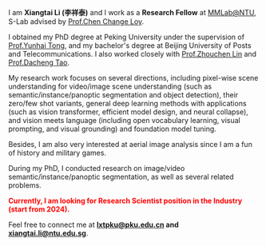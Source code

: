 I am **Xiangtai Li (李祥泰)** and I work as a **Research Fellow** at [MMLab@NTU](https://www.mmlab-ntu.com/), S-Lab advised by [Prof.Chen Change Loy](https://www.mmlab-ntu.com/person/ccloy/). 

I obtained my PhD degree at Peking University under the supervision of [Prof.Yunhai Tong](https://scholar.google.com/citations?user=T4gqdPkAAAAJ&hl=zh-CN), and my bachelor's degree at Beijing University of Posts and Telecommunications.
I also worked closely with [Prof.Zhouchen Lin](https://zhouchenlin.github.io/) and [Prof.Dacheng Tao](https://scholar.google.com/citations?user=RwlJNLcAAAAJ&hl=en).

My research work focuses on several directions, including pixel-wise scene understanding for video/image scene understanding (such as semantic/instance/panoptic segmentation and object detection), their zero/few shot variants, 
general deep learning methods with applications (such as vision transformer, efficient model design, and neural collapse), and vision meets language (including open vocabulary learning, visual prompting, and visual grounding) and 
foundation model tuning. 

Besides, I am also very interested at aerial image analysis since I am a fun of history and military games. 

During my PhD, I conducted research on image/video semantic/instance/panoptic segmentation, as well as several related problems.


<span style="color:red">  <strong> Currently, I am looking for Research Scientist position in the Industry (start from 2024). </strong> </span>

Feel free to connect me at  <strong> lxtpku@pku.edu.cn and xiangtai.li@ntu.edu.sg</strong>.
